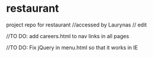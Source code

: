 restaurant
==========

project repo for restaurant
//accessed by Laurynas
// edit


//TO DO: add careers.html to nav links in all pages

//TO DO: Fix jQuery in  menu.html so that it works in IE
